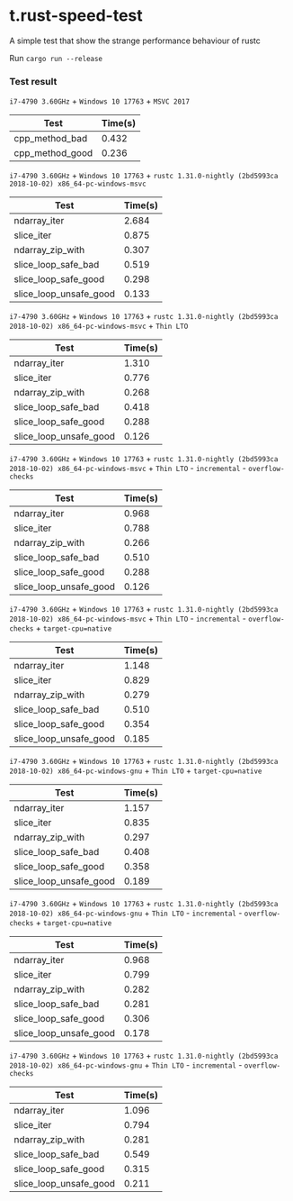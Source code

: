# t.rust-speed-test
A simple test that show the strange performance behaviour of rustc

Run `cargo run --release`

### Test result

`i7-4790 3.60GHz` + `Windows 10 17763` + `MSVC 2017`

|          Test          | Time(s) |
|------------------------|---------|
|     cpp_method_bad     |  0.432  |
|    cpp_method_good     |  0.236  |

`i7-4790 3.60GHz` + `Windows 10 17763` + `rustc 1.31.0-nightly (2bd5993ca 2018-10-02) x86_64-pc-windows-msvc`

|          Test          | Time(s) |
|------------------------|---------|
|      ndarray_iter      |  2.684  |
|       slice_iter       |  0.875  |
|    ndarray_zip_with    |  0.307  |
|   slice_loop_safe_bad  |  0.519  |
|  slice_loop_safe_good  |  0.298  |
| slice_loop_unsafe_good |  0.133  |

`i7-4790 3.60GHz` + `Windows 10 17763` + `rustc 1.31.0-nightly (2bd5993ca 2018-10-02) x86_64-pc-windows-msvc` + `Thin LTO`

|          Test          | Time(s) |
|------------------------|---------|
|      ndarray_iter      |  1.310  |
|       slice_iter       |  0.776  |
|    ndarray_zip_with    |  0.268  |
|   slice_loop_safe_bad  |  0.418  |
|  slice_loop_safe_good  |  0.288  |
| slice_loop_unsafe_good |  0.126  |

`i7-4790 3.60GHz` + `Windows 10 17763` + `rustc 1.31.0-nightly (2bd5993ca 2018-10-02) x86_64-pc-windows-msvc` + `Thin LTO` - `incremental` - `overflow-checks`

|          Test          | Time(s) |
|------------------------|---------|
|      ndarray_iter      |  0.968  |
|       slice_iter       |  0.788  |
|    ndarray_zip_with    |  0.266  |
|   slice_loop_safe_bad  |  0.510  |
|  slice_loop_safe_good  |  0.288  |
| slice_loop_unsafe_good |  0.126  |

`i7-4790 3.60GHz` + `Windows 10 17763` + `rustc 1.31.0-nightly (2bd5993ca 2018-10-02) x86_64-pc-windows-msvc` + `Thin LTO` - `incremental` - `overflow-checks` + `target-cpu=native`

|          Test          | Time(s) |
|------------------------|---------|
|      ndarray_iter      |  1.148  |
|       slice_iter       |  0.829  |
|    ndarray_zip_with    |  0.279  |
|   slice_loop_safe_bad  |  0.510  |
|  slice_loop_safe_good  |  0.354  |
| slice_loop_unsafe_good |  0.185  |

`i7-4790 3.60GHz` + `Windows 10 17763` + `rustc 1.31.0-nightly (2bd5993ca 2018-10-02) x86_64-pc-windows-gnu` + `Thin LTO` + `target-cpu=native`

|          Test          | Time(s) |
|------------------------|---------|
|      ndarray_iter      |  1.157  |
|       slice_iter       |  0.835  |
|    ndarray_zip_with    |  0.297  |
|   slice_loop_safe_bad  |  0.408  |
|  slice_loop_safe_good  |  0.358  |
| slice_loop_unsafe_good |  0.189  |

`i7-4790 3.60GHz` + `Windows 10 17763` + `rustc 1.31.0-nightly (2bd5993ca 2018-10-02) x86_64-pc-windows-gnu` + `Thin LTO` - `incremental` - `overflow-checks` + `target-cpu=native`

|          Test          | Time(s) |
|------------------------|---------|
|      ndarray_iter      |  0.968  |
|       slice_iter       |  0.799  |
|    ndarray_zip_with    |  0.282  |
|   slice_loop_safe_bad  |  0.281  |
|  slice_loop_safe_good  |  0.306  |
| slice_loop_unsafe_good |  0.178  |

`i7-4790 3.60GHz` + `Windows 10 17763` + `rustc 1.31.0-nightly (2bd5993ca 2018-10-02) x86_64-pc-windows-gnu` + `Thin LTO` - `incremental` - `overflow-checks`

|          Test          | Time(s) |
|------------------------|---------|
|      ndarray_iter      |  1.096  |
|       slice_iter       |  0.794  |
|    ndarray_zip_with    |  0.281  |
|   slice_loop_safe_bad  |  0.549  |
|  slice_loop_safe_good  |  0.315  |
| slice_loop_unsafe_good |  0.211  |